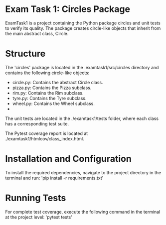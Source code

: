 # Exam Task 1: Circles Package
ExamTask1 is a project containing the Python package circles and unit tests to verify its quality. The package creates circle-like objects that inherit from the main abstract class, Circle.

# Structure
The 'circles' package is located in the .examtask1/src/circles directory and contains the following circle-like objects:

- circle.py: Contains the abstract Circle class.
- pizza.py: Contains the Pizza subclass.
- rim.py: Contains the Rim subclass.
- tyre.py: Contains the Tyre subclass.
- wheel.py: Contains the Wheel subclass.
- 
The unit tests are located in the ./examtask1/tests folder, where each class has a corresponding test suite.

The Pytest coverage report is located at ./examtask1/htmlcov/class_index.html.

# Installation and Configuration
To install the required dependencies, navigate to the project directory in the terminal and run:
'pip install -r requirements.txt'
# Running Tests
For complete test coverage, execute the following command in the terminal at the project level:
'pytest tests'